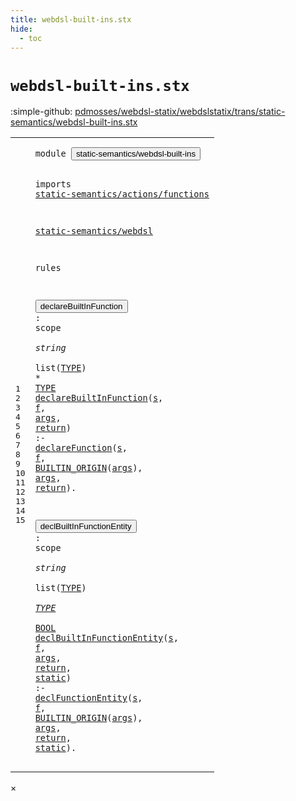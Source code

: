 ```yaml
---
title: webdsl-built-ins.stx
hide:
  - toc
---
```


# `webdsl-built-ins.stx`

:simple-github: [pdmosses/webdsl-statix/webdslstatix/trans/static-semantics/webdsl-built-ins.stx]

[pdmosses/webdsl-statix/webdslstatix/trans/static-semantics/webdsl-built-ins.stx]: https://github.com/pdmosses/webdsl-statix/blob/master/webdslstatix/trans/static-semantics/webdsl-built-ins.stx "The source file on GitHub"

<div class="stx"><table class="highlighttable"><tbody><tr><td class="linenos"><div class="linenodiv"><pre><span></span>1
2
3
4
5
6
7
8
9
10
11
12
13
14
15
</pre></div></td>
<td class="code"><pre><code><span class="keyword">module</span> <button class="modal-open" id="static-semantics/webdsl-built-ins_1_8" title="Multi-file references" data-urls="../webdsl-ac.stx/#static-semantics/webdsl-built-ins_13_3 line 13; ../actions/built-ins.stx/#static-semantics/webdsl-built-ins_5_3 line 5; ../entities/built-ins.stx/#static-semantics/webdsl-built-ins_9_3 line 9; ../types/built-ins.stx/#static-semantics/webdsl-built-ins_7_3 line 7"><span class="token sort_Id">static-semantics/webdsl-built-ins</span></button>

<span class="keyword">imports</span>
  <a href="../actions/functions.stx/#static-semantics/actions/functions_1_8" id="static-semantics/actions/functions_4_3" title="Defined at ../actions/functions.stx line 1"><span class="token sort_Id">static-semantics/actions/functions</span></a>

  <a href="../webdsl.stx/#static-semantics/webdsl_1_8" id="static-semantics/webdsl_6_3" title="Defined at ../webdsl.stx line 1"><span class="token sort_Id">static-semantics/webdsl</span></a>

<span class="keyword">rules</span>

  <button class="modal-open" id="declareBuiltInFunction_10_3" title="Multi-file references" data-urls="#declareBuiltInFunction_11_3 line 11; ../webdsl-ac.stx/#declareBuiltInFunction_32_5 line 32, 33, 34; ../actions/built-ins.stx/#declareBuiltInFunction_26_5 line 26, 27, 28, 29, 30, 31, 32, 33, 34, 35, 36, 37, 39, 40, 42, 44, 45, 46, 48, 50, 51, 52, 53, 55, 56, 57, 59, 60, 62, 63, 64, 65, 66, 67, 69; ../entities/built-ins.stx/#declareBuiltInFunction_26_5 line 26, 27, 28"><span class="token sort_Id">declareBuiltInFunction</span></button> <span class="operator">:</span> <span class="cons_ScopeSort"><span class="keyword">scope</span></span> <span class="operator">*</span> <span class="cons_StringSort"><span class="keyword">string</span></span> <span class="operator">*</span> <span class="keyword">list</span><span class="operator">(</span><span class="cons_SimpleSort"><a href="../webdsl.stx/#TYPE_29_5" id="TYPE_10_50" title="Defined at ../webdsl.stx line 29"><span class="token sort_Id">TYPE</span></a></span><span class="operator">)</span> <span class="operator">*</span> <span class="cons_SimpleSort"><a href="../webdsl.stx/#TYPE_29_5" id="TYPE_10_58" title="Defined at ../webdsl.stx line 29"><span class="token sort_Id">TYPE</span></a></span>
  <a href="#declareBuiltInFunction_10_3" id="declareBuiltInFunction_11_3" title="Defined at line 10"><span class="token sort_Id">declareBuiltInFunction</span></a><span class="operator">(</span><span class="cons_Var"><a href="#s_11_65" id="s_11_26" title="Referenced at line 11"><span class="token sort_Id">s</span></a></span><span class="operator">,</span> <span class="cons_Var"><a href="#f_11_68" id="f_11_29" title="Referenced at line 11"><span class="token sort_Id">f</span></a></span><span class="operator">,</span> <span class="cons_Var"><a href="#args_11_86" id="args_11_32" title="Referenced at line 11"><span class="token sort_Id">args</span></a></span><span class="operator">,</span> <span class="cons_Var"><a href="#return_11_99" id="return_11_38" title="Referenced at line 11"><span class="token sort_Id">return</span></a></span><span class="operator">)</span> <span class="operator">:-</span> <a href="../webdsl.stx/#declareFunction_217_3" id="declareFunction_11_49" title="Defined at ../webdsl.stx line 217"><span class="token sort_Id">declareFunction</span></a><span class="operator">(</span><span class="cons_Var"><a href="#s_11_26" id="s_11_65" title="Defined at line 11"><span class="token sort_Id">s</span></a></span><span class="operator">,</span> <span class="cons_Var"><a href="#f_11_29" id="f_11_68" title="Defined at line 11"><span class="token sort_Id">f</span></a></span><span class="operator">,</span> <span class="cons_Op"><a href="../webdsl.stx/#BUILTIN_ORIGIN_39_5" id="BUILTIN_ORIGIN_11_71" title="Defined at ../webdsl.stx line 39"><span class="token sort_Id">BUILTIN_ORIGIN</span></a><span class="operator">(</span><span class="cons_Var"><a href="#args_11_32" id="args_11_86" title="Defined at line 11"><span class="token sort_Id">args</span></a></span><span class="operator">)</span></span><span class="operator">,</span> <span class="cons_Var"><a href="#args_11_32" id="args_11_93" title="Defined at line 11"><span class="token sort_Id">args</span></a></span><span class="operator">,</span> <span class="cons_Var"><a href="#return_11_38" id="return_11_99" title="Defined at line 11"><span class="token sort_Id">return</span></a></span><span class="operator">).</span>

  <button class="modal-open" id="declBuiltInFunctionEntity_13_3" title="Multi-file references" data-urls="#declBuiltInFunctionEntity_14_3 line 14; ../types/built-ins.stx/#declBuiltInFunctionEntity_122_5 line 122, 125, 126, 127, 128, 132, 133, 134, 135, 136, 139, 140, 141, 142, 143"><span class="token sort_Id">declBuiltInFunctionEntity</span></button> <span class="operator">:</span> <span class="cons_ScopeSort"><span class="keyword">scope</span></span> <span class="operator">*</span> <span class="cons_StringSort"><span class="keyword">string</span></span> <span class="operator">*</span> <span class="keyword">list</span><span class="operator">(</span><span class="cons_SimpleSort"><a href="../webdsl.stx/#TYPE_29_5" id="TYPE_13_53" title="Defined at ../webdsl.stx line 29"><span class="token sort_Id">TYPE</span></a></span><span class="operator">)</span> <span class="operator">*</span> <span class="cons_SimpleSort"><a href="../webdsl.stx/#TYPE_29_5" id="TYPE_13_61" title="Defined at ../webdsl.stx line 29"><span class="token sort_Id">TYPE</span></a></span> <span class="operator">*</span> <span class="cons_SimpleSort"><a href="../webdsl.stx/#BOOL_30_5" id="BOOL_13_68" title="Defined at ../webdsl.stx line 30"><span class="token sort_Id">BOOL</span></a></span>
  <a href="#declBuiltInFunctionEntity_13_3" id="declBuiltInFunctionEntity_14_3" title="Defined at line 13"><span class="token sort_Id">declBuiltInFunctionEntity</span></a><span class="operator">(</span><span class="cons_Var"><a href="#s_15_24" id="s_14_29" title="Referenced at line 15"><span class="token sort_Id">s</span></a></span><span class="operator">,</span> <span class="cons_Var"><a href="#f_15_27" id="f_14_32" title="Referenced at line 15"><span class="token sort_Id">f</span></a></span><span class="operator">,</span> <span class="cons_Var"><a href="#args_15_45" id="args_14_35" title="Referenced at line 15"><span class="token sort_Id">args</span></a></span><span class="operator">,</span> <span class="cons_Var"><a href="#return_15_58" id="return_14_41" title="Referenced at line 15"><span class="token sort_Id">return</span></a></span><span class="operator">,</span> <span class="cons_Var"><a href="#static_15_66" id="static_14_49" title="Referenced at line 15"><span class="token sort_Id">static</span></a></span><span class="operator">)</span> <span class="operator">:-</span>
    <a href="../actions/functions.stx/#declFunctionEntity_133_3" id="declFunctionEntity_15_5" title="Defined at ../actions/functions.stx line 133"><span class="token sort_Id">declFunctionEntity</span></a><span class="operator">(</span><span class="cons_Var"><a href="#s_14_29" id="s_15_24" title="Defined at line 14"><span class="token sort_Id">s</span></a></span><span class="operator">,</span> <span class="cons_Var"><a href="#f_14_32" id="f_15_27" title="Defined at line 14"><span class="token sort_Id">f</span></a></span><span class="operator">,</span> <span class="cons_Op"><a href="../webdsl.stx/#BUILTIN_ORIGIN_39_5" id="BUILTIN_ORIGIN_15_30" title="Defined at ../webdsl.stx line 39"><span class="token sort_Id">BUILTIN_ORIGIN</span></a><span class="operator">(</span><span class="cons_Var"><a href="#args_14_35" id="args_15_45" title="Defined at line 14"><span class="token sort_Id">args</span></a></span><span class="operator">)</span></span><span class="operator">,</span> <span class="cons_Var"><a href="#args_14_35" id="args_15_52" title="Defined at line 14"><span class="token sort_Id">args</span></a></span><span class="operator">,</span> <span class="cons_Var"><a href="#return_14_41" id="return_15_58" title="Defined at line 14"><span class="token sort_Id">return</span></a></span><span class="operator">,</span> <span class="cons_Var"><a href="#static_14_49" id="static_15_66" title="Defined at line 14"><span class="token sort_Id">static</span></a></span><span class="operator">).</span>
</code></pre></td></tr></tbody></table></div>

<div id="modal">
  <div id="modal-content">
    <span id="modal-close">&times;</span>
    <h2 id="modal-h2"></h2>
    <p  id="modal-p"></p>
    <ul id="modal-ul"></ul>
  </div>
</div>

